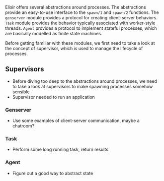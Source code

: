 Elixir offers several abstractions around processes. The abstractions provide an easy-to-use interface to the `spawn/1` and `spawn/2` functions. The `genserver` module provides a protocol for creating client-server behaviors. `Task` module provides the behavior typically associated with worker-style threads. `Agent` provides a protocol to implement stateful processes, which are basically modelled as finite state machines.

Before getting familiar with these modules, we first need to take a look at the concept of supervisor, which is used to manage the lifecycle of processes. 

## <a name="actors_supervisors"></a> Supervisors

  - Before diving too deep to the abstractions around processes, we need to take a look at supervisors to make spawning processes somehow sensible
  - Supervisor needed to run an application

### Genserver

  - Use some examples of client-server communication, maybe a chatroom?

### Task

  - Perform some long running task, return results

### Agent

  - Figure out a good way to abstract state